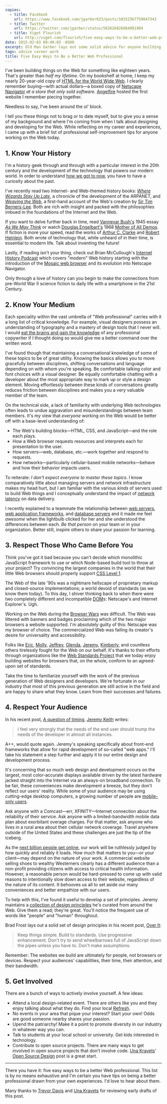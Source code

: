 ```yaml
---
copies:
  - title: Facebook
    url: https://www.facebook.com/jgarber623/posts/10152567759847343
  - title: Twitter
    url: https://twitter.com/jgarber/status/562626826884091904
  - title: Viget Flourish
    url: http://viget.com/flourish/five-easy-ways-to-be-a-better-web-professional
date: 2015-02-03 09:49:03 -0500
excerpt: Old Man Garber lays out some solid advice for anyone building things on the Web.
tags: advice career work
title: Five Easy Ways to Be a Better Web Professional
---
```


I've been building things on the Web for something like eighteen years. That's greater than _half my lifetime_. On my bookshelf at home, I keep my nearly 20-year-old copy of [HTML for the World Wide Web](http://www.elizabethcastro.com/html4_4e/). I clearly remember buying—with actual dollars—a boxed copy of [Netscape Navigator](https://en.wikipedia.org/wiki/Netscape_Navigator) _at a store that only sold software._ [Angelfire](https://en.wikipedia.org/wiki/Angelfire) hosted the first website I remember piecing together.

Needless to say, I've been around the ol' block.

I tell you these things not to brag or to date myself, but to give you a sense of my background and where I'm coming from when I talk about designing and developing for the Web. While reflecting on my career and experiences, I came up with a brief list of professional self-improvement tips for anyone working on the Web today.

## 1. Know Your History

I'm a history geek through and through with a particular interest in the 20th century and the development of the technology that powers our modern world. In order to understand [how we got to now](http://www.amazon.com/dp/1594632960/?tag=sixtwothree-20), you have to have a curiosity about the past.

I've recently read two Internet- and Web-themed history books: <cite>[Where Wizards Stay Up Late](http://www.amazon.com/dp/0684832674/?tag=sixtwothree-20)</cite>, a chronicle of the development of the ARPANET, and <cite>[Weaving the Web](http://www.amazon.com/dp/006251587X/?tag=sixtwothree-20)</cite>, a first-hand account of the Web's creation by [Sir Tim Berners-Lee](https://en.wikipedia.org/wiki/Tim_Berners-Lee). Both are rich with insight and packed with the philosophies imbued in the foundations of the Internet and the Web.

If you want to delve further back in time, read [Vannevar Bush's](https://en.wikipedia.org/wiki/Vannevar_Bush) 1945 essay <cite>[As We May Think](http://www.theatlantic.com/magazine/archive/1945/07/as-we-may-think/303881/?single_page=true)</cite> or watch [Douglas Engelbart's](https://en.wikipedia.org/wiki/Douglas_Engelbart) 1968 [Mother of All Demos](https://www.youtube.com/watch?v=yJDv-zdhzMY). If fiction is more your speed, read the works of [Arthur C. Clarke](https://en.wikipedia.org/wiki/Arthur_C._Clarke) and [Robert Heinlein](https://en.wikipedia.org/wiki/Robert_A._Heinlein). Both wrote of technology that, while unheard of in their time, is essential to modern life. Talk about inventing the future!

Lastly, if reading isn't your thing, check out Brian McCullough's [Internet History Podcast](http://www.internethistorypodcast.com/) which covers "modern" Web history starting with the introduction of the [Mosaic web browser](https://en.wikipedia.org/wiki/Mosaic_web_browser) and its evolution into Netscape Navigator.

Only through a love of history can you begin to make the connections from pre-World War II science fiction to daily life with a smartphone in the 21st Century.

## 2. Know Your Medium

Each speciality within the vast umbrella of "Web professional" carries with it a long list of critical knowledge. For example, visual designers possess an understanding of typography and a mastery of design tools that I never will. I would [eat the brains and gain the knowledge](https://www.youtube.com/watch?v=X7J12_877Kk&t=8) of any professional copywriter if I thought doing so would give me a better command over the written word.

I've found though that maintaining a conversational knowledge of some of these topics to be of great utility. Knowing the basics allows you to move gracefully between disciplines, shifting conversations and language depending on with whom you're speaking. Be comfortable talking color and font choices with a visual designer. Be equally comfortable chatting with a developer about the most appropriate way to mark up or style a design element. Moving effortlessly between these kinds of conversations greatly reduces friction between disciplines and makes you a very valuable member of the team.

On the technical side, a lack of familiarity with underlying Web technologies often leads to undue aggravation and misunderstandings between team members. It's my view that _everyone_ working on the Web would be better off with a base-level understanding of:

- The Web's building blocks—HTML, CSS, and JavaScript—and the role each plays.
- How a Web browser requests resources and interprets each for presentation to the user.
- How servers—web, database, etc.—work together and respond to requests.
- How networks—particularly cellular-based mobile networks—behave and how their behavior impacts users.

To reiterate: _I don't expect everyone to master these topics_. I know comparatively little about managing servers and network infrastructure makes my head hurt, but I am familiar with the various _kinds_ of servers used to build Web things and I conceptually understand the impact of [network latency](https://www.igvita.com/2012/07/19/latency-the-new-web-performance-bottleneck/) on data delivery.

I recently explained to a teammate the relationship between [web servers](https://en.wikipedia.org/wiki/Web_server), [web application frameworks](https://en.wikipedia.org/wiki/Web_application_framework), and [database servers](https://en.wikipedia.org/wiki/Database_server) and it made me feel _awesome_ when the lightbulb clicked for her and she understood the differences between each. _Be that person_ on your team or in your organization. Better still, inspire others to share your passion for learning.

## 3. Respect Those Who Came Before You

Think you've got it bad because you can't decide which monolithic JavaScript framework to use or which Node-based build tool to throw at your project? Try convincing the largest companies in the world that their little Web browsers should properly support [CSS Level 1](http://www.w3.org/TR/CSS1/).

The Web of the late '90s was a nightmare hellscape of proprietary markup and closed-source implementations; a world devoid of standards (as we know them today). To this day, I shiver thinking back to when there were two completely different and incompatible [DOM](https://en.wikipedia.org/wiki/Document_Object_Model)s: Netscape's and Internet Explorer's. Ugh.

Working on the Web during the [Browser Wars](https://en.wikipedia.org/wiki/Browser_wars) was difficult. The Web was littered with banners and badges proclaiming which of the two major browsers a website supported. I'm absolutely guilty of this: Netscape was my browser of choice. The commercialized Web was failing its creator's desire for universality and accessibility.

Folks like [Eric](http://meyerweb.com/), [Molly](http://www.molly.com/), [Jeffrey](http://www.zeldman.com/), [Glenda](http://www.glendathegood.com/), [Jeremy](https://adactio.com/), [Kimberly](http://www.kimberlyblessing.com/), and countless others tirelessly fought for the Web on our behalf. It's thanks to their efforts through organizations like the [Web Standards Project](http://www.webstandards.org/) that we today enjoy building websites for browsers that, on the whole, conform to an agreed-upon set of standards.

Take the time to familiarize yourself with the work of the previous generation of Web designers and developers. We're fortunate in our industry that most of this previous generation are still active in the field and are happy to share what they know. Learn from their successes and failures.

## 4. Respect Your Audience

In his recent post, [A question of timing](https://adactio.com/journal/8252), [Jeremy Keith](https://adactio.com/) writes:

> I feel very strongly that the needs of the end user should trump the needs of the developer in almost all instances.

A++, would quote again. Jeremy's speaking specifically about front-end frameworks that allow for rapid development of so-called "web apps." I'll take his statement a step further and apply it to our entire design and development process.

It's concerning that so much web design and development occurs on the largest, most color-accurate displays available driven by the latest hardware jacked straight into the Internet via an always-on broadband connection. To be fair, these conveniences make development a breeze, but they don't reflect our users' reality. While some of your audience may be using cutting-edge desktop computers, a growing number of people are [mobile-only users](https://hbr.org/2013/05/the-rise-of-the-mobile-only-us/).

Ask anyone with a Comcast—err, XFINITY—Internet connection about the reliability of their service. Ask anyone with a limited-bandwidth mobile data plan about exorbitant overage charges. For that matter, ask anyone who lives in a rural area about their cellular network coverage. Travel anywhere outside of the United States and these challenges are just the tip of the iceberg.

As the [next billion people get online](http://time.com/3589909/internet-next-billion-mobile/), our work will be ruthlessly judged by how quickly and reliably it loads. How much that matters to you—or your client—may depend on the nature of your work. A commercial website selling shoes to wealthy Westerners clearly has a different audience than a non-profit providing citizens with access to critical health information. However, a reasonable person would be hard-pressed to come up with valid reasons to intentionally slow down access to their website, regardless of the nature of its content. It behooves us all to set aside our many conveniences and better empathize with our users.

To help with this, I've found it useful to develop a set of principles. Jeremy maintains a [collection of design principles](http://principles.adactio.com/) he's curated from around the Web. Give them a read; they're great. You'll notice the frequent use of words like "people" and "human" throughout.

Brad Frost lays out a solid set of design principles in his recent post, [Over It](http://bradfrost.com/blog/post/over-it/):

> Keep things simple. Build to standards. Use progressive enhancement. Don't try to send wheelbarrows full of JavaScript down the pipes unless you have to. Don't make assumptions.

Remember: The websites we build are ultimately for people, not browsers or devices. Respect your audiences' capabilities, their time, their attention, and their bandwidth.

## 5. Get Involved

There are a bunch of ways to actively involve yourself. A few ideas:

- Attend a local design-related event. There are others like you and they enjoy talking about what they do. Find your local [Refresh](http://www.refreshingcities.com/).
- No events in your area that pique your interest? Start your own! Odds are good someone nearby shares your passion.
- Upend the patriarchy! Make it a point to promote diversity in our industry in whatever way you can.
- Talk to students at your local school or university. Get kids interested in technology.
- Contribute to open source projects. There are many ways to get involved in open source projects that don't involve code. [Una Kravets](http://unakravets.com/)' [Open Source Design](http://una.github.io/open-source-design) post is a great start.

---

There you have it: five easy ways to be a better Web professional. This list is by no means exhaustive and I'm certain you have tips on being a better professional drawn from your own experiences. I'd love to hear about them.

Many thanks to [Trevor Davis](http://trevordavis.net/) and [Una Kravets](http://unakravets.com/) for reviewing early drafts of this post.